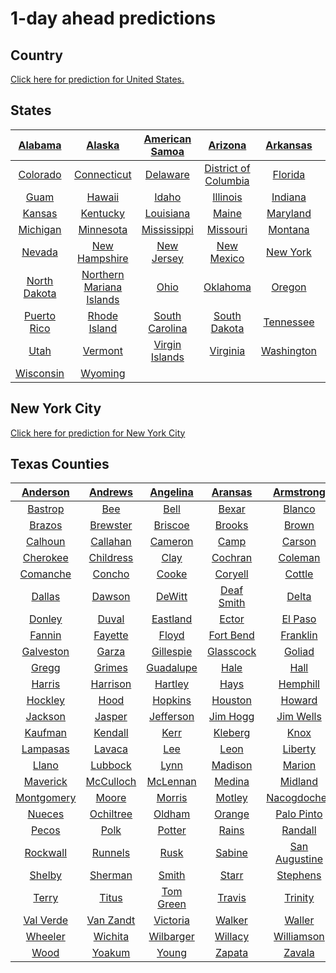 



# 1-day ahead predictions


Country
-------


[Click here for prediction for United States.](https://cosima9586.github.io/img/us.html)


States
------

|[Alabama](https://cosima9586.github.io/img/us-states/Alabama.html)|[Alaska](https://cosima9586.github.io/img/us-states/Alaska.html)|[American Samoa](https://cosima9586.github.io/img/us-states/American-Samoa.html)|[Arizona](https://cosima9586.github.io/img/us-states/Arizona.html)|[Arkansas](https://cosima9586.github.io/img/us-states/Arkansas.html)|[California](https://cosima9586.github.io/img/us-states/California.html)|
| :---: | :---: | :---: | :---: | :---: | :---: |
|[Colorado](https://cosima9586.github.io/img/us-states/Colorado.html)|[Connecticut](https://cosima9586.github.io/img/us-states/Connecticut.html)|[Delaware](https://cosima9586.github.io/img/us-states/Delaware.html)|[District of Columbia](https://cosima9586.github.io/img/us-states/District-of-Columbia.html)|[Florida](https://cosima9586.github.io/img/us-states/Florida.html)|[Georgia](https://cosima9586.github.io/img/us-states/Georgia.html)|
|[Guam](https://cosima9586.github.io/img/us-states/Guam.html)|[Hawaii](https://cosima9586.github.io/img/us-states/Hawaii.html)|[Idaho](https://cosima9586.github.io/img/us-states/Idaho.html)|[Illinois](https://cosima9586.github.io/img/us-states/Illinois.html)|[Indiana](https://cosima9586.github.io/img/us-states/Indiana.html)|[Iowa](https://cosima9586.github.io/img/us-states/Iowa.html)|
|[Kansas](https://cosima9586.github.io/img/us-states/Kansas.html)|[Kentucky](https://cosima9586.github.io/img/us-states/Kentucky.html)|[Louisiana](https://cosima9586.github.io/img/us-states/Louisiana.html)|[Maine](https://cosima9586.github.io/img/us-states/Maine.html)|[Maryland](https://cosima9586.github.io/img/us-states/Maryland.html)|[Massachusetts](https://cosima9586.github.io/img/us-states/Massachusetts.html)|
|[Michigan](https://cosima9586.github.io/img/us-states/Michigan.html)|[Minnesota](https://cosima9586.github.io/img/us-states/Minnesota.html)|[Mississippi](https://cosima9586.github.io/img/us-states/Mississippi.html)|[Missouri](https://cosima9586.github.io/img/us-states/Missouri.html)|[Montana](https://cosima9586.github.io/img/us-states/Montana.html)|[Nebraska](https://cosima9586.github.io/img/us-states/Nebraska.html)|
|[Nevada](https://cosima9586.github.io/img/us-states/Nevada.html)|[New Hampshire](https://cosima9586.github.io/img/us-states/New-Hampshire.html)|[New Jersey](https://cosima9586.github.io/img/us-states/New-Jersey.html)|[New Mexico](https://cosima9586.github.io/img/us-states/New-Mexico.html)|[New York](https://cosima9586.github.io/img/us-states/New-York.html)|[North Carolina](https://cosima9586.github.io/img/us-states/North-Carolina.html)|
|[North Dakota](https://cosima9586.github.io/img/us-states/North-Dakota.html)|[Northern Mariana Islands](https://cosima9586.github.io/img/us-states/Northern-Mariana-Islands.html)|[Ohio](https://cosima9586.github.io/img/us-states/Ohio.html)|[Oklahoma](https://cosima9586.github.io/img/us-states/Oklahoma.html)|[Oregon](https://cosima9586.github.io/img/us-states/Oregon.html)|[Pennsylvania](https://cosima9586.github.io/img/us-states/Pennsylvania.html)|
|[Puerto Rico](https://cosima9586.github.io/img/us-states/Puerto-Rico.html)|[Rhode Island](https://cosima9586.github.io/img/us-states/Rhode-Island.html)|[South Carolina](https://cosima9586.github.io/img/us-states/South-Carolina.html)|[South Dakota](https://cosima9586.github.io/img/us-states/South-Dakota.html)|[Tennessee](https://cosima9586.github.io/img/us-states/Tennessee.html)|[Texas](https://cosima9586.github.io/img/us-states/Texas.html)|
|[Utah](https://cosima9586.github.io/img/us-states/Utah.html)|[Vermont](https://cosima9586.github.io/img/us-states/Vermont.html)|[Virgin Islands](https://cosima9586.github.io/img/us-states/Virgin-Islands.html)|[Virginia](https://cosima9586.github.io/img/us-states/Virginia.html)|[Washington](https://cosima9586.github.io/img/us-states/Washington.html)|[West Virginia](https://cosima9586.github.io/img/us-states/West-Virginia.html)|
|[Wisconsin](https://cosima9586.github.io/img/us-states/Wisconsin.html)|[Wyoming](https://cosima9586.github.io/img/us-states/Wyoming.html)|||||

## New York City

[Click here for prediction for New York City](https://cosima9586.github.io/img/us-counties/New-York-New-York-City.html)


Texas Counties
--------------

|[Anderson](https://cosima9586.github.io/img/us-counties/Texas-Anderson.html)|[Andrews](https://cosima9586.github.io/img/us-counties/Texas-Andrews.html)|[Angelina](https://cosima9586.github.io/img/us-counties/Texas-Angelina.html)|[Aransas](https://cosima9586.github.io/img/us-counties/Texas-Aransas.html)|[Armstrong](https://cosima9586.github.io/img/us-counties/Texas-Armstrong.html)|[Atascosa](https://cosima9586.github.io/img/us-counties/Texas-Atascosa.html)|[Austin](https://cosima9586.github.io/img/us-counties/Texas-Austin.html)|[Bandera](https://cosima9586.github.io/img/us-counties/Texas-Bandera.html)|
| :---: | :---: | :---: | :---: | :---: | :---: | :---: | :---: |
|[Bastrop](https://cosima9586.github.io/img/us-counties/Texas-Bastrop.html)|[Bee](https://cosima9586.github.io/img/us-counties/Texas-Bee.html)|[Bell](https://cosima9586.github.io/img/us-counties/Texas-Bell.html)|[Bexar](https://cosima9586.github.io/img/us-counties/Texas-Bexar.html)|[Blanco](https://cosima9586.github.io/img/us-counties/Texas-Blanco.html)|[Bosque](https://cosima9586.github.io/img/us-counties/Texas-Bosque.html)|[Bowie](https://cosima9586.github.io/img/us-counties/Texas-Bowie.html)|[Brazoria](https://cosima9586.github.io/img/us-counties/Texas-Brazoria.html)|
|[Brazos](https://cosima9586.github.io/img/us-counties/Texas-Brazos.html)|[Brewster](https://cosima9586.github.io/img/us-counties/Texas-Brewster.html)|[Briscoe](https://cosima9586.github.io/img/us-counties/Texas-Briscoe.html)|[Brooks](https://cosima9586.github.io/img/us-counties/Texas-Brooks.html)|[Brown](https://cosima9586.github.io/img/us-counties/Texas-Brown.html)|[Burleson](https://cosima9586.github.io/img/us-counties/Texas-Burleson.html)|[Burnet](https://cosima9586.github.io/img/us-counties/Texas-Burnet.html)|[Caldwell](https://cosima9586.github.io/img/us-counties/Texas-Caldwell.html)|
|[Calhoun](https://cosima9586.github.io/img/us-counties/Texas-Calhoun.html)|[Callahan](https://cosima9586.github.io/img/us-counties/Texas-Callahan.html)|[Cameron](https://cosima9586.github.io/img/us-counties/Texas-Cameron.html)|[Camp](https://cosima9586.github.io/img/us-counties/Texas-Camp.html)|[Carson](https://cosima9586.github.io/img/us-counties/Texas-Carson.html)|[Cass](https://cosima9586.github.io/img/us-counties/Texas-Cass.html)|[Castro](https://cosima9586.github.io/img/us-counties/Texas-Castro.html)|[Chambers](https://cosima9586.github.io/img/us-counties/Texas-Chambers.html)|
|[Cherokee](https://cosima9586.github.io/img/us-counties/Texas-Cherokee.html)|[Childress](https://cosima9586.github.io/img/us-counties/Texas-Childress.html)|[Clay](https://cosima9586.github.io/img/us-counties/Texas-Clay.html)|[Cochran](https://cosima9586.github.io/img/us-counties/Texas-Cochran.html)|[Coleman](https://cosima9586.github.io/img/us-counties/Texas-Coleman.html)|[Collin](https://cosima9586.github.io/img/us-counties/Texas-Collin.html)|[Colorado](https://cosima9586.github.io/img/us-counties/Texas-Colorado.html)|[Comal](https://cosima9586.github.io/img/us-counties/Texas-Comal.html)|
|[Comanche](https://cosima9586.github.io/img/us-counties/Texas-Comanche.html)|[Concho](https://cosima9586.github.io/img/us-counties/Texas-Concho.html)|[Cooke](https://cosima9586.github.io/img/us-counties/Texas-Cooke.html)|[Coryell](https://cosima9586.github.io/img/us-counties/Texas-Coryell.html)|[Cottle](https://cosima9586.github.io/img/us-counties/Texas-Cottle.html)|[Crane](https://cosima9586.github.io/img/us-counties/Texas-Crane.html)|[Crosby](https://cosima9586.github.io/img/us-counties/Texas-Crosby.html)|[Dallam](https://cosima9586.github.io/img/us-counties/Texas-Dallam.html)|
|[Dallas](https://cosima9586.github.io/img/us-counties/Texas-Dallas.html)|[Dawson](https://cosima9586.github.io/img/us-counties/Texas-Dawson.html)|[DeWitt](https://cosima9586.github.io/img/us-counties/Texas-DeWitt.html)|[Deaf Smith](https://cosima9586.github.io/img/us-counties/Texas-Deaf-Smith.html)|[Delta](https://cosima9586.github.io/img/us-counties/Texas-Delta.html)|[Denton](https://cosima9586.github.io/img/us-counties/Texas-Denton.html)|[Dickens](https://cosima9586.github.io/img/us-counties/Texas-Dickens.html)|[Dimmit](https://cosima9586.github.io/img/us-counties/Texas-Dimmit.html)|
|[Donley](https://cosima9586.github.io/img/us-counties/Texas-Donley.html)|[Duval](https://cosima9586.github.io/img/us-counties/Texas-Duval.html)|[Eastland](https://cosima9586.github.io/img/us-counties/Texas-Eastland.html)|[Ector](https://cosima9586.github.io/img/us-counties/Texas-Ector.html)|[El Paso](https://cosima9586.github.io/img/us-counties/Texas-El-Paso.html)|[Ellis](https://cosima9586.github.io/img/us-counties/Texas-Ellis.html)|[Erath](https://cosima9586.github.io/img/us-counties/Texas-Erath.html)|[Falls](https://cosima9586.github.io/img/us-counties/Texas-Falls.html)|
|[Fannin](https://cosima9586.github.io/img/us-counties/Texas-Fannin.html)|[Fayette](https://cosima9586.github.io/img/us-counties/Texas-Fayette.html)|[Floyd](https://cosima9586.github.io/img/us-counties/Texas-Floyd.html)|[Fort Bend](https://cosima9586.github.io/img/us-counties/Texas-Fort-Bend.html)|[Franklin](https://cosima9586.github.io/img/us-counties/Texas-Franklin.html)|[Freestone](https://cosima9586.github.io/img/us-counties/Texas-Freestone.html)|[Frio](https://cosima9586.github.io/img/us-counties/Texas-Frio.html)|[Gaines](https://cosima9586.github.io/img/us-counties/Texas-Gaines.html)|
|[Galveston](https://cosima9586.github.io/img/us-counties/Texas-Galveston.html)|[Garza](https://cosima9586.github.io/img/us-counties/Texas-Garza.html)|[Gillespie](https://cosima9586.github.io/img/us-counties/Texas-Gillespie.html)|[Glasscock](https://cosima9586.github.io/img/us-counties/Texas-Glasscock.html)|[Goliad](https://cosima9586.github.io/img/us-counties/Texas-Goliad.html)|[Gonzales](https://cosima9586.github.io/img/us-counties/Texas-Gonzales.html)|[Gray](https://cosima9586.github.io/img/us-counties/Texas-Gray.html)|[Grayson](https://cosima9586.github.io/img/us-counties/Texas-Grayson.html)|
|[Gregg](https://cosima9586.github.io/img/us-counties/Texas-Gregg.html)|[Grimes](https://cosima9586.github.io/img/us-counties/Texas-Grimes.html)|[Guadalupe](https://cosima9586.github.io/img/us-counties/Texas-Guadalupe.html)|[Hale](https://cosima9586.github.io/img/us-counties/Texas-Hale.html)|[Hall](https://cosima9586.github.io/img/us-counties/Texas-Hall.html)|[Hamilton](https://cosima9586.github.io/img/us-counties/Texas-Hamilton.html)|[Hansford](https://cosima9586.github.io/img/us-counties/Texas-Hansford.html)|[Hardin](https://cosima9586.github.io/img/us-counties/Texas-Hardin.html)|
|[Harris](https://cosima9586.github.io/img/us-counties/Texas-Harris.html)|[Harrison](https://cosima9586.github.io/img/us-counties/Texas-Harrison.html)|[Hartley](https://cosima9586.github.io/img/us-counties/Texas-Hartley.html)|[Hays](https://cosima9586.github.io/img/us-counties/Texas-Hays.html)|[Hemphill](https://cosima9586.github.io/img/us-counties/Texas-Hemphill.html)|[Henderson](https://cosima9586.github.io/img/us-counties/Texas-Henderson.html)|[Hidalgo](https://cosima9586.github.io/img/us-counties/Texas-Hidalgo.html)|[Hill](https://cosima9586.github.io/img/us-counties/Texas-Hill.html)|
|[Hockley](https://cosima9586.github.io/img/us-counties/Texas-Hockley.html)|[Hood](https://cosima9586.github.io/img/us-counties/Texas-Hood.html)|[Hopkins](https://cosima9586.github.io/img/us-counties/Texas-Hopkins.html)|[Houston](https://cosima9586.github.io/img/us-counties/Texas-Houston.html)|[Howard](https://cosima9586.github.io/img/us-counties/Texas-Howard.html)|[Hunt](https://cosima9586.github.io/img/us-counties/Texas-Hunt.html)|[Hutchinson](https://cosima9586.github.io/img/us-counties/Texas-Hutchinson.html)|[Jack](https://cosima9586.github.io/img/us-counties/Texas-Jack.html)|
|[Jackson](https://cosima9586.github.io/img/us-counties/Texas-Jackson.html)|[Jasper](https://cosima9586.github.io/img/us-counties/Texas-Jasper.html)|[Jefferson](https://cosima9586.github.io/img/us-counties/Texas-Jefferson.html)|[Jim Hogg](https://cosima9586.github.io/img/us-counties/Texas-Jim-Hogg.html)|[Jim Wells](https://cosima9586.github.io/img/us-counties/Texas-Jim-Wells.html)|[Johnson](https://cosima9586.github.io/img/us-counties/Texas-Johnson.html)|[Jones](https://cosima9586.github.io/img/us-counties/Texas-Jones.html)|[Karnes](https://cosima9586.github.io/img/us-counties/Texas-Karnes.html)|
|[Kaufman](https://cosima9586.github.io/img/us-counties/Texas-Kaufman.html)|[Kendall](https://cosima9586.github.io/img/us-counties/Texas-Kendall.html)|[Kerr](https://cosima9586.github.io/img/us-counties/Texas-Kerr.html)|[Kleberg](https://cosima9586.github.io/img/us-counties/Texas-Kleberg.html)|[Knox](https://cosima9586.github.io/img/us-counties/Texas-Knox.html)|[La Salle](https://cosima9586.github.io/img/us-counties/Texas-La-Salle.html)|[Lamar](https://cosima9586.github.io/img/us-counties/Texas-Lamar.html)|[Lamb](https://cosima9586.github.io/img/us-counties/Texas-Lamb.html)|
|[Lampasas](https://cosima9586.github.io/img/us-counties/Texas-Lampasas.html)|[Lavaca](https://cosima9586.github.io/img/us-counties/Texas-Lavaca.html)|[Lee](https://cosima9586.github.io/img/us-counties/Texas-Lee.html)|[Leon](https://cosima9586.github.io/img/us-counties/Texas-Leon.html)|[Liberty](https://cosima9586.github.io/img/us-counties/Texas-Liberty.html)|[Limestone](https://cosima9586.github.io/img/us-counties/Texas-Limestone.html)|[Lipscomb](https://cosima9586.github.io/img/us-counties/Texas-Lipscomb.html)|[Live Oak](https://cosima9586.github.io/img/us-counties/Texas-Live-Oak.html)|
|[Llano](https://cosima9586.github.io/img/us-counties/Texas-Llano.html)|[Lubbock](https://cosima9586.github.io/img/us-counties/Texas-Lubbock.html)|[Lynn](https://cosima9586.github.io/img/us-counties/Texas-Lynn.html)|[Madison](https://cosima9586.github.io/img/us-counties/Texas-Madison.html)|[Marion](https://cosima9586.github.io/img/us-counties/Texas-Marion.html)|[Martin](https://cosima9586.github.io/img/us-counties/Texas-Martin.html)|[Mason](https://cosima9586.github.io/img/us-counties/Texas-Mason.html)|[Matagorda](https://cosima9586.github.io/img/us-counties/Texas-Matagorda.html)|
|[Maverick](https://cosima9586.github.io/img/us-counties/Texas-Maverick.html)|[McCulloch](https://cosima9586.github.io/img/us-counties/Texas-McCulloch.html)|[McLennan](https://cosima9586.github.io/img/us-counties/Texas-McLennan.html)|[Medina](https://cosima9586.github.io/img/us-counties/Texas-Medina.html)|[Midland](https://cosima9586.github.io/img/us-counties/Texas-Midland.html)|[Milam](https://cosima9586.github.io/img/us-counties/Texas-Milam.html)|[Mitchell](https://cosima9586.github.io/img/us-counties/Texas-Mitchell.html)|[Montague](https://cosima9586.github.io/img/us-counties/Texas-Montague.html)|
|[Montgomery](https://cosima9586.github.io/img/us-counties/Texas-Montgomery.html)|[Moore](https://cosima9586.github.io/img/us-counties/Texas-Moore.html)|[Morris](https://cosima9586.github.io/img/us-counties/Texas-Morris.html)|[Motley](https://cosima9586.github.io/img/us-counties/Texas-Motley.html)|[Nacogdoches](https://cosima9586.github.io/img/us-counties/Texas-Nacogdoches.html)|[Navarro](https://cosima9586.github.io/img/us-counties/Texas-Navarro.html)|[Newton](https://cosima9586.github.io/img/us-counties/Texas-Newton.html)|[Nolan](https://cosima9586.github.io/img/us-counties/Texas-Nolan.html)|
|[Nueces](https://cosima9586.github.io/img/us-counties/Texas-Nueces.html)|[Ochiltree](https://cosima9586.github.io/img/us-counties/Texas-Ochiltree.html)|[Oldham](https://cosima9586.github.io/img/us-counties/Texas-Oldham.html)|[Orange](https://cosima9586.github.io/img/us-counties/Texas-Orange.html)|[Palo Pinto](https://cosima9586.github.io/img/us-counties/Texas-Palo-Pinto.html)|[Panola](https://cosima9586.github.io/img/us-counties/Texas-Panola.html)|[Parker](https://cosima9586.github.io/img/us-counties/Texas-Parker.html)|[Parmer](https://cosima9586.github.io/img/us-counties/Texas-Parmer.html)|
|[Pecos](https://cosima9586.github.io/img/us-counties/Texas-Pecos.html)|[Polk](https://cosima9586.github.io/img/us-counties/Texas-Polk.html)|[Potter](https://cosima9586.github.io/img/us-counties/Texas-Potter.html)|[Rains](https://cosima9586.github.io/img/us-counties/Texas-Rains.html)|[Randall](https://cosima9586.github.io/img/us-counties/Texas-Randall.html)|[Red River](https://cosima9586.github.io/img/us-counties/Texas-Red-River.html)|[Roberts](https://cosima9586.github.io/img/us-counties/Texas-Roberts.html)|[Robertson](https://cosima9586.github.io/img/us-counties/Texas-Robertson.html)|
|[Rockwall](https://cosima9586.github.io/img/us-counties/Texas-Rockwall.html)|[Runnels](https://cosima9586.github.io/img/us-counties/Texas-Runnels.html)|[Rusk](https://cosima9586.github.io/img/us-counties/Texas-Rusk.html)|[Sabine](https://cosima9586.github.io/img/us-counties/Texas-Sabine.html)|[San Augustine](https://cosima9586.github.io/img/us-counties/Texas-San-Augustine.html)|[San Jacinto](https://cosima9586.github.io/img/us-counties/Texas-San-Jacinto.html)|[San Patricio](https://cosima9586.github.io/img/us-counties/Texas-San-Patricio.html)|[Scurry](https://cosima9586.github.io/img/us-counties/Texas-Scurry.html)|
|[Shelby](https://cosima9586.github.io/img/us-counties/Texas-Shelby.html)|[Sherman](https://cosima9586.github.io/img/us-counties/Texas-Sherman.html)|[Smith](https://cosima9586.github.io/img/us-counties/Texas-Smith.html)|[Starr](https://cosima9586.github.io/img/us-counties/Texas-Starr.html)|[Stephens](https://cosima9586.github.io/img/us-counties/Texas-Stephens.html)|[Swisher](https://cosima9586.github.io/img/us-counties/Texas-Swisher.html)|[Tarrant](https://cosima9586.github.io/img/us-counties/Texas-Tarrant.html)|[Taylor](https://cosima9586.github.io/img/us-counties/Texas-Taylor.html)|
|[Terry](https://cosima9586.github.io/img/us-counties/Texas-Terry.html)|[Titus](https://cosima9586.github.io/img/us-counties/Texas-Titus.html)|[Tom Green](https://cosima9586.github.io/img/us-counties/Texas-Tom-Green.html)|[Travis](https://cosima9586.github.io/img/us-counties/Texas-Travis.html)|[Trinity](https://cosima9586.github.io/img/us-counties/Texas-Trinity.html)|[Tyler](https://cosima9586.github.io/img/us-counties/Texas-Tyler.html)|[Upshur](https://cosima9586.github.io/img/us-counties/Texas-Upshur.html)|[Uvalde](https://cosima9586.github.io/img/us-counties/Texas-Uvalde.html)|
|[Val Verde](https://cosima9586.github.io/img/us-counties/Texas-Val-Verde.html)|[Van Zandt](https://cosima9586.github.io/img/us-counties/Texas-Van-Zandt.html)|[Victoria](https://cosima9586.github.io/img/us-counties/Texas-Victoria.html)|[Walker](https://cosima9586.github.io/img/us-counties/Texas-Walker.html)|[Waller](https://cosima9586.github.io/img/us-counties/Texas-Waller.html)|[Washington](https://cosima9586.github.io/img/us-counties/Texas-Washington.html)|[Webb](https://cosima9586.github.io/img/us-counties/Texas-Webb.html)|[Wharton](https://cosima9586.github.io/img/us-counties/Texas-Wharton.html)|
|[Wheeler](https://cosima9586.github.io/img/us-counties/Texas-Wheeler.html)|[Wichita](https://cosima9586.github.io/img/us-counties/Texas-Wichita.html)|[Wilbarger](https://cosima9586.github.io/img/us-counties/Texas-Wilbarger.html)|[Willacy](https://cosima9586.github.io/img/us-counties/Texas-Willacy.html)|[Williamson](https://cosima9586.github.io/img/us-counties/Texas-Williamson.html)|[Wilson](https://cosima9586.github.io/img/us-counties/Texas-Wilson.html)|[Winkler](https://cosima9586.github.io/img/us-counties/Texas-Winkler.html)|[Wise](https://cosima9586.github.io/img/us-counties/Texas-Wise.html)|
|[Wood](https://cosima9586.github.io/img/us-counties/Texas-Wood.html)|[Yoakum](https://cosima9586.github.io/img/us-counties/Texas-Yoakum.html)|[Young](https://cosima9586.github.io/img/us-counties/Texas-Young.html)|[Zapata](https://cosima9586.github.io/img/us-counties/Texas-Zapata.html)|[Zavala](https://cosima9586.github.io/img/us-counties/Texas-Zavala.html)||||
